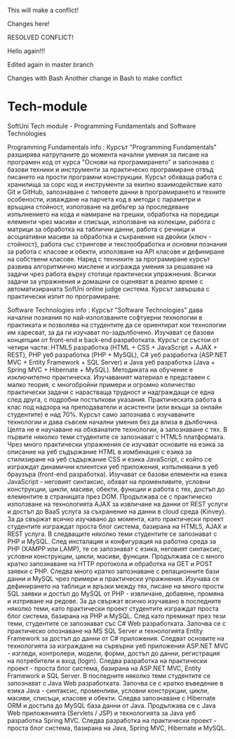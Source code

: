 ﻿﻿This will make a conflict!

Changes here!

RESOLVED CONFLICT!

Hello again!!!

Edited again in master branch

Changes with Bash
Another change in Bash to make conflict

# Tech-module
SoftUni Tech module - Programming Fundamentals and Software Technologies

Programming Fundamentals info :
Курсът "Programming Fundamentals" разширява натрупаните до момента начални умения за писане на програмен код от курса "Основи на програмирането" и запознава с базови техники и инструменти за практическо програмиране отвъд писането на прости програмни конструкции.
Курсът обхваща работа с хранилища за сорс код и инструменти за екипно взаимодействие като Git и GitHub, запознаване с типовете данни в програмирането и техните особености, изваждане на парчета код в методи с параметри и връщана стойност, използване на дебъгер за проследяване изпълнението на кода и намиране на грешки, обработка на поредици елементи чрез масиви и списъци, използване на колекции, работа с матрици за обработка на таблични данни, работа с речници и асоциативни масиви за обработка и съхранение на двойки {ключ - стойност}, работа със стрингове и текстообработка и основни познания за работа с класове и обекти, използване на API класове и дефиниране на собствени класове.
Наред с техниките за програмиране курсът развива алгоритмично мислене и изгражда умения за решаване на задачи чрез работа върху стотици практически упражнения. Всички задачи за упражнения и домашни се оценяват в реално време с автоматизираната SofUni online judge система. Курсът завършва с практически изпит по програмиране.

Software Technologies info :
Курсът "Software Technologies" дава начални познания по най-използваните софтуерни технологии в практиката и позволява на студентите да се ориентират кои технологии им харесват, за да ги изучават по-задълбочено. Изучават се базови концепции от front-end и back-end разработката. Курсът се състои от четири части: HTML5 разработка (HTML + CSS + JavaScript + AJAX + REST), PHP уеб разработка (PHP + MySQL), C# уеб разработка (ASP.NET MVC + Entity Framework + SQL Server) и Java уеб разработка (Java + Spring MVC + Hibernate + MySQL).
Методиката на обучение е изключително практическа. Изучаваният материал е представен с малко теория, с многобройни примери и огромно количество практически задачи с нарастваща трудност и надграждащи се една след друга, с подробни постъпкови указания. Практическата работа в клас под надзора на преподаватели и асистенти (или вкъщи за онлайн студентите) е над 70%. Курсът само запознава с изучаваните технологии и дава съвсем начални умения без да влиза в дълбочина. Целта не е научаване на обхванатите технологии, а запознаване с тях.
В първите няколко теми студентите се запознават с HTML5 платформата. Чрез много практически упражнения се изучават основите на езика за описание на уеб съдържание HTML в комбинация с езика за стилизиране на уеб съдържание CSS и езика JavaScript, с който се изграждат динамични клиентски уеб приложения, изпълнявани в уеб браузъра (front-end разработка). Изучават се базови елементи на езика JavaScript - неговият синтаксис, обхват на променливите, условни конструкции, цикли, масиви, обекти, функции и работа с тях, достъп до елементите в страницата през DOM. Продължава се с практическо използване на технологията AJAX за извличане на данни от REST услуги и достъп до BaaS услуга за съхранение на данни в cloud среда (Kinvey). За да свържат всичко изучавано до момента, като практически проект студентите изграждат проста блог система, базирана на HTML5, AJAX и REST услуга.
В следващите няколко теми студентите се запознават с PHP и MySQL. След инсталация и конфигурация на работна среда за PHP (XAMPP или LAMP), те се запознават с езика, неговият синтаксис, условни конструкции, цикли, масиви, функции. Продължава се с много кратко запознаване на HTTP протокола и обработка на GET и POST заявки с PHP. Следва много кратко запознаване с релационните бази данни и MySQL чрез примери и практически упражнения. Изучава се дефинирането на таблици и връзки между тях, писане на много прости SQL заявки и достъп до МySQL от PHP - извличане, добавяне, промяна и изтриване на редове. За да свържат всичко изучавано в последните няколко теми, като практически проект студентите изграждат проста блог система, базирана на PHP и MySQL.
След като преминат през тези теми, студентите се запознават със C# Web разработката. Започва се с практическо опознаване на MS SQL Server и технологията Entity Framework за достъп до данни от C# приложения. Следват основите на технологията за изграждане на сървърни уеб приложения ASP.NET MVC - изгледи, контролери, модели, форми, достъп до данни, регистрация на потребители и вход (login). Следва разработка на практически проект - проста блог система, базирана на ASP.NET MVC, Entity Framework и SQL Server.
В последните няколко теми студентите се запознават с Java Web разработката. Започва се с кратко въведение в езика Java - синтаксис, променливи, условни конструкции, цикли, масиви, списъци, класове и обекти. Следва запознаване с Hibernate ORM и достъпа до MySQL база данни от Java. Продължава се с Java Web приложенията (Servlets / JSP) и технологията за Java уеб разработка Spring MVC. Следва разработка на практически проект - проста блог система, базирана на Java, Spring MVC, Hibernate и MySQL.
